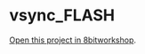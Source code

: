 vsync_FLASH
=====

[Open this project in 8bitworkshop](http://8bitworkshop.com/redir.html?platform=vcs&githubURL=https%3A%2F%2Fgithub.com%2Faragorn38male%2Fvsync_FLASH&file=vsync.a).
